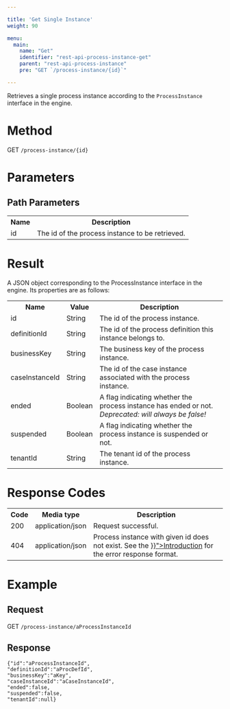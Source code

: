 ```yaml
---

title: 'Get Single Instance'
weight: 90

menu:
  main:
    name: "Get"
    identifier: "rest-api-process-instance-get"
    parent: "rest-api-process-instance"
    pre: "GET `/process-instance/{id}`"

---
```



Retrieves a single process instance according to the `ProcessInstance` interface in the engine.


# Method

GET `/process-instance/{id}`


# Parameters

## Path Parameters

<table class="table table-striped">
  <tr>
    <th>Name</th>
    <th>Description</th>
  </tr>
  <tr>
    <td>id</td>
    <td>The id of the process instance to be retrieved.</td>
  </tr>
</table>


# Result

A JSON object corresponding to the ProcessInstance interface in the engine.
Its properties are as follows:

<table class="table table-striped">
  <tr>
    <th>Name</th>
    <th>Value</th>
    <th>Description</th>
  </tr>
  <tr>
    <td>id</td>
    <td>String</td>
    <td>The id of the process instance.</td>
  </tr>
  <tr>
    <td>definitionId</td>
    <td>String</td>
    <td>The id of the process definition this instance belongs to.</td>
  </tr>
  <tr>
    <td>businessKey</td>
    <td>String</td>
    <td>The business key of the process instance.</td>
  </tr>
  <tr>
    <td>caseInstanceId</td>
    <td>String</td>
    <td>The id of the case instance associated with the process instance.</td>
  </tr>
  <tr>
    <td>ended</td>
    <td>Boolean</td>
    <td>
      A flag indicating whether the process instance has ended or not.
      <em>Deprecated: will always be false!</em>
    </td>
  </tr>
  <tr>
    <td>suspended</td>
    <td>Boolean</td>
    <td>A flag indicating whether the process instance is suspended or not.</td>
  </tr>
   <tr>
    <td>tenantId</td>
    <td>String</td>
    <td>The tenant id of the process instance.</td>
  </tr>
</table>


# Response Codes

<table class="table table-striped">
  <tr>
    <th>Code</th>
    <th>Media type</th>
    <th>Description</th>
  </tr>
  <tr>
    <td>200</td>
    <td>application/json</td>
    <td>Request successful.</td>
  </tr>
  <tr>
    <td>404</td>
    <td>application/json</td>
    <td>Process instance with given id does not exist. See the <a href="{{< relref "reference/rest/overview/index.md#error-handling" >}}">Introduction</a> for the error response format.</td>
  </tr>
</table>


# Example

## Request

GET `/process-instance/aProcessInstanceId`

## Response

    {"id":"aProcessInstanceId",
    "definitionId":"aProcDefId",
    "businessKey":"aKey",
    "caseInstanceId":"aCaseInstanceId",
    "ended":false,
    "suspended":false,
    "tenantId":null}